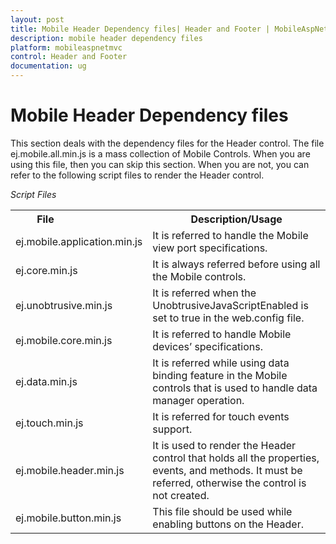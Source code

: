 ```yaml
---
layout: post
title: Mobile Header Dependency files| Header and Footer | MobileAspNetMVC | Syncfusion
description: mobile header dependency files
platform: mobileaspnetmvc
control: Header and Footer
documentation: ug
---
```


# Mobile Header Dependency files

This section deals with the dependency files for the Header control. The file ej.mobile.all.min.js is a mass collection of Mobile Controls. When you are using this file, then you can skip this section. When you are not, you can refer to the following script files to render the Header control.

_Script Files_

<table>
<tr>
<th>
File                          </th><th>
Description/Usage</th></tr>
<tr>
<td>
ej.mobile.application.min.js</td><td>
It is referred to handle the Mobile view port specifications.</td></tr>
<tr>
<td>
ej.core.min.js</td><td>
It is always referred before using all the Mobile controls.</td></tr>
<tr>
<td>
ej.unobtrusive.min.js</td><td>
It is referred when the UnobtrusiveJavaScriptEnabled is set to true in the web.config file.</td></tr>
<tr>
<td>
ej.mobile.core.min.js</td><td>
It is referred to handle Mobile devices’ specifications.</td></tr>
<tr>
<td>
ej.data.min.js</td><td>
It is referred while using data binding feature in the Mobile controls that is used to handle data manager operation.</td></tr>
<tr>
<td>
ej.touch.min.js</td><td>
It is referred for touch events support.</td></tr>
<tr>
<td>
ej.mobile.header.min.js</td><td>
It is used to render the Header control that holds all the properties, events, and methods. It must be referred, otherwise the control is not created.</td></tr>
<tr>
<td>
ej.mobile.button.min.js</td><td>
This file should be used while enabling buttons on the Header.</td></tr>
</table>


